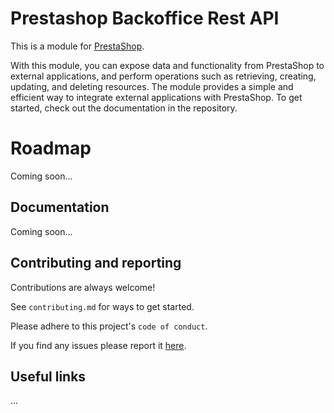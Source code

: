 
# Prestashop Backoffice Rest API

This is a module for [PrestaShop](https://www.prestashop.com). 

With this module, you can expose data and functionality from PrestaShop to external applications, and perform operations such as retrieving, creating, updating, and deleting resources. The module provides a simple and efficient way to integrate external applications with PrestaShop. To get started, check out the documentation in the repository.
# Roadmap

Coming soon...

## Documentation

Coming soon...

## Contributing and reporting

Contributions are always welcome!

See `contributing.md` for ways to get started.

Please adhere to this project's `code of conduct`.

If you find any issues please report it [here](https://github.com/agostinofiscale/prestashop-bo-rest).


## Useful links

...
